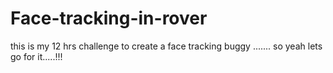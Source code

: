 # Face-tracking-in-rover
this is my 12 hrs challenge to create a face tracking buggy ....... so yeah lets go for it.....!!!
